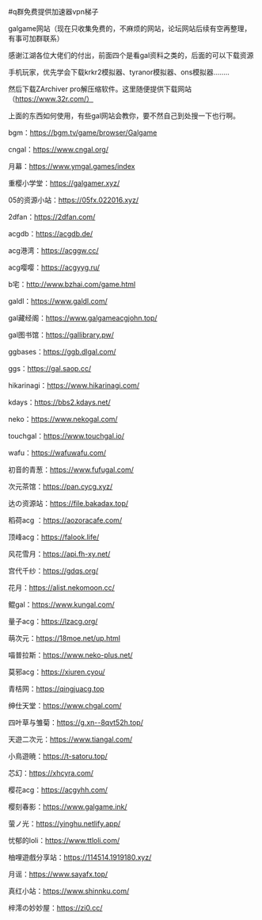 #q群免费提供加速器vpn梯子

galgame网站（现在只收集免费的，不麻烦的网站，论坛网站后续有空再整理，有事可加群联系）

感谢江湖各位大佬们的付出，前面四个是看gal资料之类的，后面的可以下载资源

手机玩家，优先学会下载krkr2模拟器、tyranor模拟器、ons模拟器........

然后下载ZArchiver pro解压缩软件。这里随便提供下载网站（https://www.32r.com/）

上面的东西如何使用，有些gal网站会教你，要不然自己到处搜一下也行啊。

bgm：https://bgm.tv/game/browser/Galgame

cngal：https://www.cngal.org/	

月幕：https://www.ymgal.games/index

重樱小学堂：https://galgamer.xyz/

05的资源小站：https://05fx.022016.xyz/	

2dfan：https://2dfan.com/

acgdb：https://acgdb.de/

acg港湾：https://acggw.cc/	

acg嘤嘤：https://acgyyg.ru/

b宅：http://www.bzhai.com/game.html	

galdl：https://www.galdl.com/	

gal藏经阁：https://www.galgameacgjohn.top/	

gal图书馆：https://gallibrary.pw/	

ggbases：https://ggb.dlgal.com/

ggs：https://gal.saop.cc/	

hikarinagi：https://www.hikarinagi.com/	

kdays：https://bbs2.kdays.net/	

neko：https://www.nekogal.com/	

touchgal：https://www.touchgal.io/ 

wafu：https://wafuwafu.com/

初音的青葱：https://www.fufugal.com/

次元茶馆：https://pan.cycg.xyz/

达の资源站：https://file.bakadax.top/	

稻荷acg	：https://aozoracafe.com/

顶峰acg：https://falook.life/	

风花雪月：https://api.fh-xy.net/	

宫代千纱：https://gdqs.org/	

花月：https://alist.nekomoon.cc/	

鲲gal：https://www.kungal.com/	

量子acg：https://lzacg.org/

萌次元：https://18moe.net/up.html	

喵普拉斯：https://www.neko-plus.net/

莫邪acg：https://xiuren.cyou/	

青桔网：https://qingjuacg.top	

绅仕天堂：https://www.chgal.com/	

四叶草与雏菊：https://g.xn--8qvt52h.top/

天遊二次元：https://www.tiangal.com/	

小鳥遊暁：https://t-satoru.top/

芯幻：https://xhcyra.com/	

樱花acg：https://acgyhh.com/	

樱刻春影：https://www.galgame.ink/	

萤ノ光：https://yinghu.netlify.app/	

忧郁的loli：https://www.ttloli.com/	

柚哩遊戲分享站：https://114514.1919180.xyz/

月谣：https://www.sayafx.top/	

真红小站：https://www.shinnku.com/	

梓澪の妙妙屋：https://zi0.cc/
